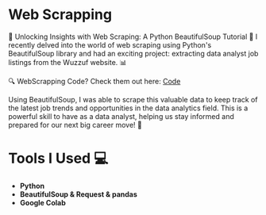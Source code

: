 # Web Scrapping
🚀 Unlocking Insights with Web Scraping: A Python BeautifulSoup Tutorial 🐍
I recently delved into the world of web scraping using Python's BeautifulSoup library and 
had an exciting project: extracting data analyst job listings from the Wuzzuf website. 📊

🔍 WebScrapping Code? Check them out here: [Code](/webscrapping/)

Using BeautifulSoup, I was able to scrape this valuable data to keep track of the latest job trends 
and opportunities in the data analytics field. This is a powerful skill to have as a data analyst, 
helping us stay informed and prepared for our next big career move! 🚀

# Tools I Used 💻

- **Python** 
- **BeautifulSoup & Request & pandas** 
- **Google Colab** 
